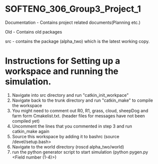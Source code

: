 SOFTENG_306_Group3_Project_1
============================

Documentation - Contains project related documents(Planning etc.)

Old - Contains old packages

src - contains the package (alpha_two) which is the latest working copy.

Instructions for Setting up a workspace and running the simulation.
===================================================================

1. Navigate into src directory and run "catkin_init_workpace"
2. Navigate back to the trunk directory and run "catkin_make" to compile the workspace
3. You might need to comment out R0, R1, grass, cloud, sheepDog and farm form Cmakelist.txt. (header files for messages have not been compiled yet)
4. Uncomment the lines that you commented in step 3 and run catkin_make again
5. Source this workspace by adding it to bashrc (source <pathtoyourrepo>/devel/setup.bash>
6. Navigate to the world directory (roscd alpha_two/world)
7. run the python generator script to start simulation (python pygen.py <num of sheep> <Field number (1-4)>)


